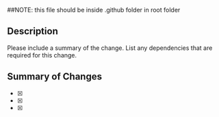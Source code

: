 ##NOTE: this file should be inside .github folder in root folder

## Description

Please include a summary of the change. List any dependencies that are required for this change.

## Summary of Changes

- [x]
- [x]
- [x]
